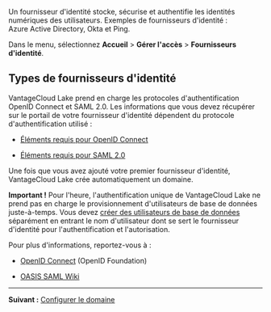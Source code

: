 Un fournisseur d'identité stocke, sécurise et authentifie les identités numériques des utilisateurs. Exemples de fournisseurs d'identité : Azure Active Directory, Okta et Ping.

Dans le menu, sélectionnez **Accueil** \> **Gérer l'accès** \> **Fournisseurs d'identité**.

Types de fournisseurs d'identité
--------------------------------

VantageCloud Lake prend en charge les protocoles d'authentification OpenID Connect et SAML 2.0. Les informations que vous devez récupérer sur le portail de votre fournisseur d'identité dépendent du protocole d'authentification utilisé :

-   [Éléments requis pour OpenID Connect](lfb1680194800865.md)

-   [Éléments requis pour SAML 2.0](dhs1680194823192.md)

Une fois que vous avez ajouté votre premier fournisseur d'identité, VantageCloud Lake crée automatiquement un domaine.

**Important !** Pour l'heure, l'authentification unique de VantageCloud Lake ne prend pas en charge le provisionnement d'utilisateurs de base de données juste-à-temps. Vous devez [créer des utilisateurs de base de données](wxe1659392685092.md) séparément en entrant le nom d'utilisateur dont se sert le fournisseur d'identité pour l'authentification et l'autorisation.

Pour plus d'informations, reportez-vous à :

-   [OpenID Connect](https://openid.net/connect/) (OpenID Foundation)

-   [OASIS SAML Wiki](https://wiki.oasis-open.org/security/FrontPage)

------------------------------------------------------------------------

**Suivant :** [Configurer le domaine](ruf1680184116601.md)
